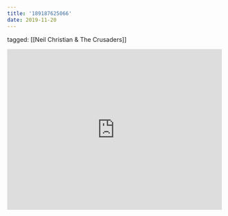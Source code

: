 ```yaml
---
title: '189187625066'
date: 2019-11-20
---
```

tagged: [[Neil Christian & The Crusaders]]
<iframe allow="accelerometer; autoplay; clipboard-write; encrypted-media; gyroscope; picture-in-picture" allowfullscreen="" frameborder="0" height="375" id="youtube_iframe" src="https://www.youtube.com/embed/iCUXwHSdTiw?feature=oembed&amp;enablejsapi=1&amp;origin=https://safe.txmblr.com&amp;wmode=opaque" width="500"></iframe>
